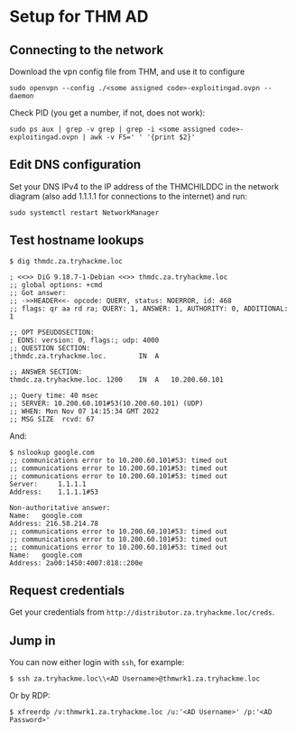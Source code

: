 # Setup for THM AD

## Connecting to the network

Download the vpn config file from THM, and use it to configure 

    sudo openvpn --config ./<some assigned code>-exploitingad.ovpn --daemon

Check PID (you get a number, if not, does not work):

    sudo ps aux | grep -v grep | grep -i <some assigned code>-exploitingad.ovpn | awk -v FS=' ' '{print $2}'

## Edit DNS configuration

Set your DNS IPv4 to the IP address of the THMCHILDDC in the network diagram (also add 1.1.1.1 for connections to 
the internet) and run:

    sudo systemctl restart NetworkManager

## Test hostname lookups

```text
$ dig thmdc.za.tryhackme.loc

; <<>> DiG 9.18.7-1-Debian <<>> thmdc.za.tryhackme.loc
;; global options: +cmd
;; Got answer:
;; ->>HEADER<<- opcode: QUERY, status: NOERROR, id: 468
;; flags: qr aa rd ra; QUERY: 1, ANSWER: 1, AUTHORITY: 0, ADDITIONAL: 1

;; OPT PSEUDOSECTION:
; EDNS: version: 0, flags:; udp: 4000
;; QUESTION SECTION:
;thmdc.za.tryhackme.loc.		IN	A

;; ANSWER SECTION:
thmdc.za.tryhackme.loc.	1200	IN	A	10.200.60.101

;; Query time: 40 msec
;; SERVER: 10.200.60.101#53(10.200.60.101) (UDP)
;; WHEN: Mon Nov 07 14:15:34 GMT 2022
;; MSG SIZE  rcvd: 67
```

And:

```text
$ nslookup google.com
;; communications error to 10.200.60.101#53: timed out
;; communications error to 10.200.60.101#53: timed out
;; communications error to 10.200.60.101#53: timed out
Server:		1.1.1.1
Address:	1.1.1.1#53

Non-authoritative answer:
Name:	google.com
Address: 216.58.214.78
;; communications error to 10.200.60.101#53: timed out
;; communications error to 10.200.60.101#53: timed out
;; communications error to 10.200.60.101#53: timed out
Name:	google.com
Address: 2a00:1450:4007:818::200e
```

## Request credentials

Get your credentials from `http://distributor.za.tryhackme.loc/creds`.

## Jump in

You can now either login with `ssh`, for example:

    $ ssh za.tryhackme.loc\\<AD Username>@thmwrk1.za.tryhackme.loc

Or by RDP:

    $ xfreerdp /v:thmwrk1.za.tryhackme.loc /u:'<AD Username>' /p:'<AD Password>'
